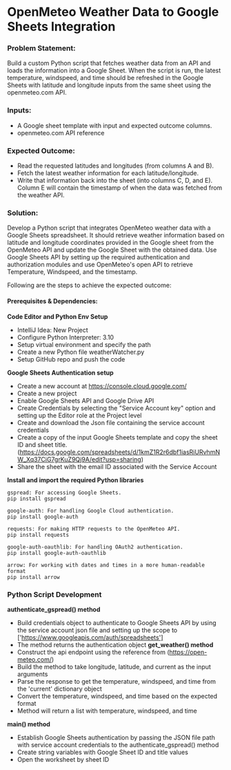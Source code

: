 # OpenMeteo Weather Data to Google Sheets Integration 

### Problem Statement: 
Build a custom Python script that fetches weather data from an API and loads the information into a Google Sheet.
When the script is run, the latest temperature, windspeed, and time should be refreshed in the Google Sheets with latitude and longitude inputs from the same sheet using the openmeteo.com API.

### Inputs: 
- A Google sheet template with input and expected outcome columns.
- openmeteo.com API reference

### Expected Outcome: 
- Read the requested latitudes and longitudes (from columns A and B).
- Fetch the latest weather information for each latitude/longitude.
- Write that information back into the sheet (into columns C, D, and E). Column E will contain the timestamp of when the data was fetched from the weather API. 

### Solution:
Develop a Python script that integrates OpenMeteo weather data with a Google Sheets spreadsheet. It should retrieve weather information based on latitude and longitude coordinates provided in the Google sheet from the OpenMeteo API and update the Google Sheet with the obtained data.
Use Google Sheets API by setting up the required authentication and authorization modules and use OpenMeteo's open API to retrieve Temperature, Windspeed, and the timestamp.

Following are the steps to achieve the expected outcome:

#### Prerequisites & Dependencies:

**Code Editor and Python Env Setup**
- IntelliJ Idea: New Project 
- Configure Python Interpreter: 3.10
- Setup virtual environment and specify the path
- Create a new Python file weatherWatcher.py
- Setup GitHub repo and push the code
  
**Google Sheets Authentication setup**
- Create a new account at https://console.cloud.google.com/
- Create a new project
- Enable Google Sheets API and Google Drive API
- Create Credentials by selecting the "Service Account key" option and setting up the Editor role at the Project level
- Create and download the Json file containing the service account credentials
- Create a copy of the input Google Sheets template and copy the sheet ID and sheet title. (https://docs.google.com/spreadsheets/d/1kmZ1R2r6dbf1iasRiURvhmNW_Xq37CiG7grKuZ9Qj9A/edit?usp=sharing) 
- Share the sheet with the email ID associated with the Service Account

**Install and import the required Python libraries** 
```
gspread: For accessing Google Sheets.
pip install gspread

google-auth: For handling Google Cloud authentication.
pip install google-auth

requests: For making HTTP requests to the OpenMeteo API.
pip install requests

google-auth-oauthlib: For handling OAuth2 authentication.
pip install google-auth-oauthlib

arrow: For working with dates and times in a more human-readable format
pip install arrow

```
  
### Python Script Development

**authenticate_gspread() method**
- Build credentials object to authenticate to Google Sheets API by using the service account json file and setting up the scope to ['https://www.googleapis.com/auth/spreadsheets']
- The method returns the authentication object
**get_weather() method**
- Construct the api endpoint using the reference from (https://open-meteo.com/)
- Build the method to take longitude, latitude, and current as the input arguments
- Parse the response to get the temperature, windspeed, and time from the 'current' dictionary object
- Convert the temperature, windspeed, and time based on the expected format
- Method will return a list with temperature, windspeed, and time  

**main() method**
- Establish Google Sheets authentication by passing the JSON file path with service account credentials to the authenticate_gspread() method
- Create string variables with Google Sheet ID and title values
- Open the worksheet by sheet ID 
